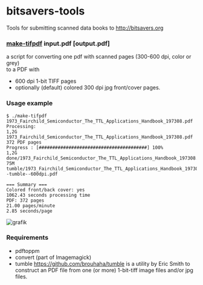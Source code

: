 # bitsavers-tools
Tools for submitting scanned data books to http://bitsavers.org


### [make-tifpdf](https://github.com/Wikinaut/bitsavers-tools/blob/main/make-tifpdf) input.pdf [output.pdf]

a script for converting one pdf with scanned pages (300-600 dpi, color or grey)   
to a PDF with

* 600 dpi 1-bit TIFF pages
* optionally (default) colored 300 dpi jpg front/cover pages.


### Usage example

```
$ ./make-tifpdf 1973_Fairchild_Semiconductor_The_TTL_Applications_Handbook_197308.pdf 
Processing:
1,2G 1973_Fairchild_Semiconductor_The_TTL_Applications_Handbook_197308.pdf
372 PDF pages
Progress : [########################################] 100%
1,2G done/1973_Fairchild_Semiconductor_The_TTL_Applications_Handbook_197308.pdf.done
75M tumble/1973_Fairchild_Semiconductor_The_TTL_Applications_Handbook_197308--tumble--600dpi.pdf

=== Summary ===
Colored front/back cover: yes
1062.43 seconds processing time
PDF: 372 pages
21.00 pages/minute
2.85 seconds/page
```

![grafik](https://user-images.githubusercontent.com/1151915/214706285-f79cad1c-f270-4e86-83be-2652aff87fbe.png)

### Requirements

* pdftoppm
* convert (part of Imagemagick)
* tumble https://github.com/brouhaha/tumble is a utility by Eric Smith to construct an PDF file from one (or more) 1-bit-tiff image files and/or jpg files.
